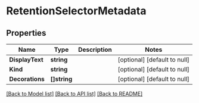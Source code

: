 # RetentionSelectorMetadata

## Properties
Name | Type | Description | Notes
------------ | ------------- | ------------- | -------------
**DisplayText** | **string** |  | [optional] [default to null]
**Kind** | **string** |  | [optional] [default to null]
**Decorations** | **[]string** |  | [optional] [default to null]

[[Back to Model list]](../README.md#documentation-for-models) [[Back to API list]](../README.md#documentation-for-api-endpoints) [[Back to README]](../README.md)


